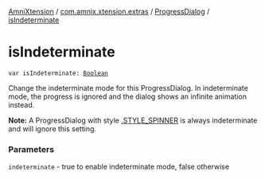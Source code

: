 [AmniXtension](../../index.md) / [com.amnix.xtension.extras](../index.md) / [ProgressDialog](index.md) / [isIndeterminate](./is-indeterminate.md)

# isIndeterminate

`var isIndeterminate: `[`Boolean`](https://kotlinlang.org/api/latest/jvm/stdlib/kotlin/-boolean/index.html)

Change the indeterminate mode for this ProgressDialog. In indeterminate
mode, the progress is ignored and the dialog shows an infinite
animation instead.

**Note:** A ProgressDialog with style [.STYLE_SPINNER](#)
is always indeterminate and will ignore this setting.

### Parameters

`indeterminate` - true to enable indeterminate mode, false otherwise